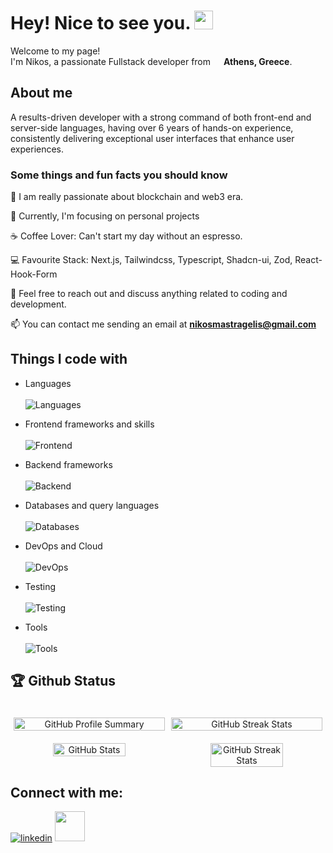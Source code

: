 
# Hey! Nice to see you. <img src="https://raw.githubusercontent.com/MartinHeinz/MartinHeinz/master/wave.gif" width="30px" height="30px">

<p>Welcome to my page! </br> I'm Nikos, a passionate Fullstack developer from <img src="https://github.com/user-attachments/assets/eed9b48a-684f-4a2a-a6d5-74965fb9f462" width="13"/> <b>Athens, Greece</b>.

## About me

A results-driven developer with a strong command of both front-end and server-side languages, having over 6 years of hands-on experience, consistently delivering exceptional user interfaces that enhance user experiences.

### Some things and fun facts you should know

🚀 I am really passionate about blockchain and web3 era.

🔭 Currently, I'm focusing on personal projects

☕ Coffee Lover: Can't start my day without an espresso.

💻 Favourite Stack: Next.js, Tailwindcss, Typescript, Shadcn-ui, Zod, React-Hook-Form

💬 Feel free to reach out and discuss anything related to coding and development.

📫 You can contact me sending an email at **nikosmastragelis@gmail.com**

## Things I code with
  
- Languages </br> </br>
  ![Languages](https://skillicons.dev/icons?i=js,ts,solidity)

- Frontend frameworks and skills </br> </br>
  ![Frontend](https://skillicons.dev/icons?i=nextjs,react,redux,threejs,html,css,sass,bootstrap,materialui,tailwind)

- Backend frameworks </br></br>
  ![Backend](https://skillicons.dev/icons?i=nodejs,nestjs,express,fastify)

- Databases and query languages </br></br>
  ![Databases](https://skillicons.dev/icons?i=mongodb,postgresql,redis,graphql,prisma)

- DevOps and Cloud </br></br>
  ![DevOps](https://skillicons.dev/icons?i=aws,docker,grafana,prometheus,sentry)

- Testing </br></br>
  ![Testing](https://skillicons.dev/icons?i=vitest,jest,cypress)

- Tools </br></br>
  ![Tools](https://skillicons.dev/icons?i=git,github,vscode,remix,linux,vite,firebase,npm,yarn,pnpm,postman,vercel,markdown)


## 🏆 Github Status

<div style="display: flex; flex-direction: column; align-items: center; width: 100%;">
  <div style="display: flex; justify-content: space-around; width: 100%; margin-top: 20px;" align="center">
    <img src="http://github-profile-summary-cards.vercel.app/api/cards/profile-details?username=mastrangelis&theme=tokyonight" alt="GitHub Profile Summary" style="width: 96%;" />
    <img src="https://github-readme-streak-stats.herokuapp.com/?user=mastrangelis&theme=tokyonight&hide_border=true" alt="GitHub Streak Stats" style="width: 96%;"/>
  </div>
  <div style="display: flex; justify-content: space-around; width: 100%; margin-top: 20px;" align="center">
    <img src="http://github-profile-summary-cards.vercel.app/api/cards/repos-per-language?username=mastrangelis&theme=tokyonight" alt="GitHub Stats" style="width: 48%;"/>
    <img src="http://github-profile-summary-cards.vercel.app/api/cards/most-commit-language?username=mastrangelis&theme=tokyonight" alt="GitHub Streak Stats" style="width: 48%;"/>
  </div>
<!--   <div style="display: flex; justify-content: space-around; width: 100%; margin-top: 20px;" align="center">
      <img src="http://github-profile-summary-cards.vercel.app/api/cards/stats?username=mastrangelis&theme=tokyonight"  style="width: 48%;">
      <img src="http://github-profile-summary-cards.vercel.app/api/cards/productive-time?username=mastrangelis&theme=tokyonight&utcOffset=2"  style="width: 48%;">
  </div> -->
</div>

<!--START_SECTION:waka-->

<!--END_SECTION:waka-->


## Connect with me:

[![linkedin](https://skillicons.dev/icons?i=linkedin)](https://www.linkedin.com/in/nikos-mastrangelis/) <a href="https://www.nikosmastragelis.dev/" target="_blank" rel="noopener noreferrer"><img src="https://github.com/user-attachments/assets/87e39707-f19d-4c54-a91e-5556e1eb877c" width="48" ></a>

